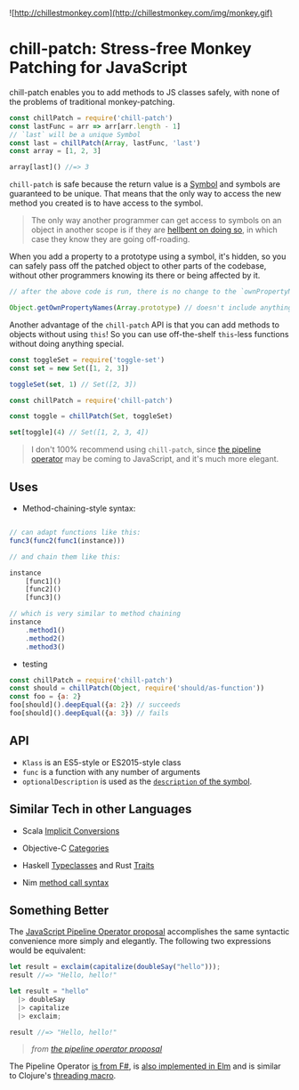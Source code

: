 ![http://chillestmonkey.com](http://chillestmonkey.com/img/monkey.gif)

# chill-patch: Stress-free Monkey Patching for JavaScript

chill-patch enables you to add methods to JS classes safely, with none of the problems of traditional monkey-patching.

```js
const chillPatch = require('chill-patch')
const lastFunc = arr => arr[arr.length - 1]
// `last` will be a unique Symbol
const last = chillPatch(Array, lastFunc, 'last')
const array = [1, 2, 3]

array[last]() //=> 3
```

`chill-patch` is safe because the return value is a [Symbol](https://developer.mozilla.org/en-US/docs/Web/JavaScript/Reference/Global_Objects/Symbol) and symbols are guaranteed to be unique. That means that the only way to access the new method you created is to have access to the symbol. 

> The only way another programmer can get access to symbols on an object in another scope is if they are [hellbent on doing so](https://developer.mozilla.org/en-US/docs/Web/JavaScript/Reference/Global_Objects/Object/getOwnPropertySymbols), in which case they know they are going off-roading.

When you add a property to a prototype using a symbol, it's hidden, so you can safely pass off the patched object to other parts of the codebase, without other programmers knowing its there or being affected by it.

```js
// after the above code is run, there is no change to the `ownPropertyNames` of the patched class

Object.getOwnPropertyNames(Array.prototype) // doesn't include anything new!

```

Another advantage of the `chill-patch` API is that you can add methods to objects without using `this`! So you can use off-the-shelf `this`-less functions without doing anything special.

```js
const toggleSet = require('toggle-set')
const set = new Set([1, 2, 3])

toggleSet(set, 1) // Set([2, 3])

const chillPatch = require('chill-patch')

const toggle = chillPatch(Set, toggleSet)

set[toggle](4) // Set([1, 2, 3, 4])

```

> I don't 100% recommend using `chill-patch`, since [the pipeline operator](#something-better) may be coming to JavaScript, and it's much more elegant.

## Uses

- Method-chaining-style syntax:
```js

// can adapt functions like this:
func3(func2(func1(instance)))

// and chain them like this:

instance
    [func1]()
    [func2]()
    [func3]()

// which is very similar to method chaining
instance
    .method1()
    .method2()
    .method3()
```

- testing

```js
const chillPatch = require('chill-patch')
const should = chillPatch(Object, require('should/as-function'))
const foo = {a: 2}
foo[should]().deepEqual({a: 2}) // succeeds
foo[should]().deepEqual({a: 3}) // fails
```

## API

- `Klass` is an ES5-style or ES2015-style class
- `func` is a function with any number of arguments
- `optionalDescription` is used as the [`description` of the symbol](https://developer.mozilla.org/en-US/docs/Web/JavaScript/Reference/Global_Objects/Symbol#Parameters).

## Similar Tech in other Languages

- Scala [Implicit Conversions](http://docs.scala-lang.org/tutorials/tour/implicit-conversions)

- Objective-C [Categories](https://developer.apple.com/library/mac/documentation/Cocoa/Conceptual/ProgrammingWithObjectiveC/CustomizingExistingClasses/CustomizingExistingClasses.html)

- Haskell [Typeclasses](http://learnyouahaskell.com/types-and-typeclasses#typeclasses-101) and Rust [Traits](https://blog.rust-lang.org/2015/05/11/traits.html)

- Nim [method call syntax](http://nim-lang.org/docs/manual.html#procedures-method-call-syntax)

## Something Better

The [JavaScript Pipeline Operator proposal](https://github.com/mindeavor/es-pipeline-operator) accomplishes the same syntactic convenience more simply and elegantly. The following two expressions would be equivalent:

```js
let result = exclaim(capitalize(doubleSay("hello")));
result //=> "Hello, hello!"

let result = "hello"
  |> doubleSay
  |> capitalize
  |> exclaim;

result //=> "Hello, hello!"
```
> *from [the pipeline operator proposal](https://github.com/mindeavor/es-pipeline-operator#introduction)*

The Pipeline Operator [is from F#](https://docs.microsoft.com/en-us/dotnet/articles/fsharp/language-reference/functions/index#function-composition-and-pipelining), is [also implemented in Elm](http://package.elm-lang.org/packages/elm-lang/core/latest/Basics#|>) and is similar to Clojure's [threading macro](http://clojure.org/guides/threading_macros).